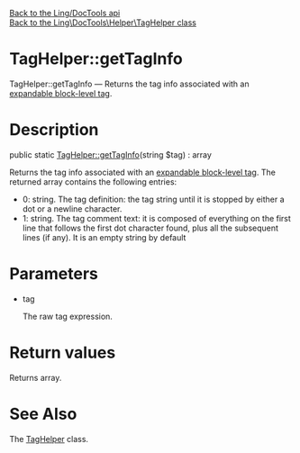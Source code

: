 [Back to the Ling/DocTools api](https://github.com/lingtalfi/DocTools/blob/master/doc/api/Ling/DocTools.md)<br>
[Back to the Ling\DocTools\Helper\TagHelper class](https://github.com/lingtalfi/DocTools/blob/master/doc/api/Ling/DocTools/Helper/TagHelper.md)


TagHelper::getTagInfo
================



TagHelper::getTagInfo — Returns the tag info associated with an [expandable block-level tag](https://github.com/lingtalfi/DocTools/blob/master/doc/pages/doctool-markup-language.md#block-level-tags).




Description
================


public static [TagHelper::getTagInfo](https://github.com/lingtalfi/DocTools/blob/master/doc/api/Ling/DocTools/Helper/TagHelper/getTagInfo.md)(string $tag) : array




Returns the tag info associated with an [expandable block-level tag](https://github.com/lingtalfi/DocTools/blob/master/doc/pages/doctool-markup-language.md#block-level-tags).
The returned array contains the following entries:

- 0: string. The tag definition: the tag string until it is stopped by either a dot or a newline character.
- 1: string. The tag comment text: it is composed of everything on the first line that follows the first dot character found,
     plus all the subsequent lines (if any). It is an empty string by default




Parameters
================


- tag

    The raw tag expression.


Return values
================

Returns array.








See Also
================

The [TagHelper](https://github.com/lingtalfi/DocTools/blob/master/doc/api/Ling/DocTools/Helper/TagHelper.md) class.



